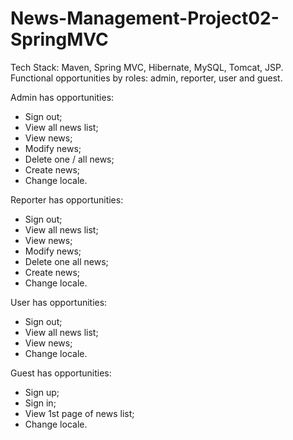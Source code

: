# News-Management-Project02-SpringMVC

Tech Stack: 	Maven, Spring MVC, Hibernate, MySQL, Tomcat, JSP.
Functional opportunities by roles: admin, reporter, user and guest.

Admin has opportunities:
- Sign out;
- View all news list;
- View news;
- Modify news;
- Delete one / all news;
- Create news;
- Change locale.

Reporter has opportunities:
- Sign out;
- View all news list;
- View news;
- Modify news;
- Delete one all news;
- Create news;
- Change locale.

User has opportunities:
- Sign out;
- View all news list;
- View news;
- Change locale.

Guest has opportunities:
- Sign up;
- Sign in;
- View 1st page of news list;
- Change locale.
